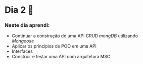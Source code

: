# Dia 2 📆

### Neste dia aprendi:

* Continuar a construção de uma API CRUD *mongDB* utilizando *Mongoose*
* Aplicar os princípios de POO em uma API
* Interfaces
* Construir e testar uma API com arquitetura MSC 